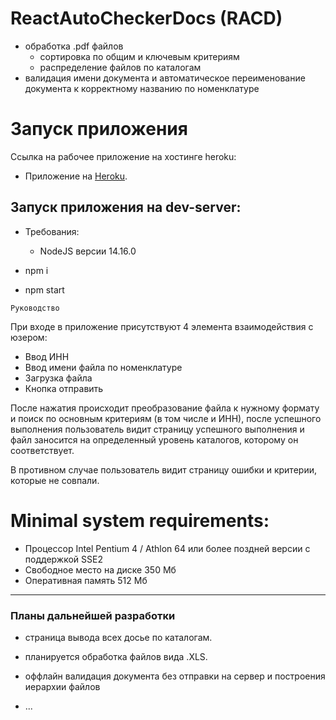 # ReactAutoCheckerDocs (RACD)

- обработка .pdf файлов
  - сортировка по общим и ключевым критериям
  - распределение файлов по каталогам
- валидация имени документа и автоматическое переименование документа к корректному названию по номенклатуре

# Запуск приложения

Ссылка на рабочее приложение на хостинге heroku:

- Приложение на [Heroku](https://react-auto-checker-docs.herokuapp.com).

## Запуск приложения на dev-server:

- Требования: 
  - NodeJS версии 14.16.0

- npm i
- npm start

`Руководство`

При входе в приложение присутствуют 4 элемента взаимодействия с юзером:
- Ввод ИНН
- Ввод имени файла по номенклатуре
- Загрузка файла
- Кнопка отправить

После нажатия происходит преобразование файла к нужному формату и поиск по основным критериям (в том числе и ИНН), после успешного выполнения пользователь видит страницу успешного выполнения и файл заносится на определенный уровень каталогов, которому он соответствует.

В противном случае пользователь видит страницу ошибки и критерии, которые не совпали.

# Minimal system requirements:
- Процессор	Intel Pentium 4 / Athlon 64 или более поздней версии с поддержкой SSE2
- Свободное место на диске	350 Мб
- Оперативная память	512 Mб

----
### Планы дальнейшей разработки

- страница вывода всех досье по каталогам.

- планируется обработка файлов вида .XLS.

- оффлайн валидация документа без отправки на сервер и построения иерархии файлов

- ...

